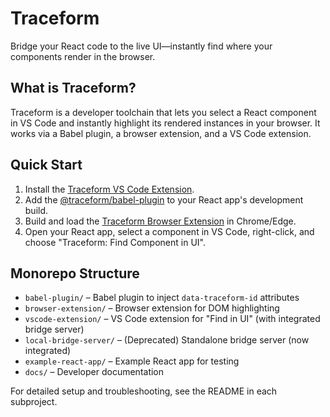 # Traceform

Bridge your React code to the live UI—instantly find where your components render in the browser.

## What is Traceform?

Traceform is a developer toolchain that lets you select a React component in VS Code and instantly highlight its rendered instances in your browser. It works via a Babel plugin, a browser extension, and a VS Code extension.

## Quick Start

1. Install the [Traceform VS Code Extension](./vscode-extension/README.md).
2. Add the [@traceform/babel-plugin](./babel-plugin/README.md) to your React app's development build.
3. Build and load the [Traceform Browser Extension](./browser-extension/README.md) in Chrome/Edge.
4. Open your React app, select a component in VS Code, right-click, and choose "Traceform: Find Component in UI".

## Monorepo Structure

- `babel-plugin/` – Babel plugin to inject `data-traceform-id` attributes
- `browser-extension/` – Browser extension for DOM highlighting
- `vscode-extension/` – VS Code extension for "Find in UI" (with integrated bridge server)
- `local-bridge-server/` – (Deprecated) Standalone bridge server (now integrated)
- `example-react-app/` – Example React app for testing
- `docs/` – Developer documentation

For detailed setup and troubleshooting, see the README in each subproject.
